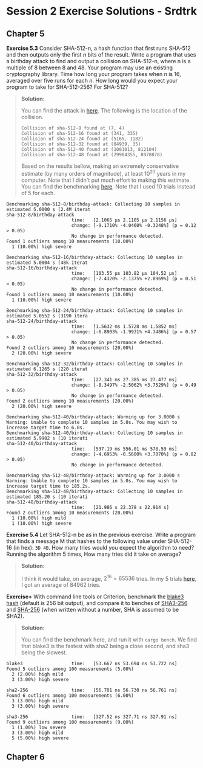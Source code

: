 # Session 2 Exercise Solutions - Srdtrk

## Chapter 5

**Exercise 5.3** Consider SHA-512-n, a hash function that first runs SHA-512 and then outputs only the first $n$ bits of the result. Write a program that uses a birthday attack to find and output a collision on SHA-512-n, where n is a multiple of 8 between 8 and 48. Your program may use an existing cryptography library. Time how long your program takes when n is 16, averaged over five runs for each $n.$ How long would you expect your program to take for SHA-512-256? For SHA-512?

> **Solution:**
>
> You can find the attack in [here](https://github.com/srdtrk/open-cryptography-course/blob/main/session-3/sha512-n-birthday/src/lib.rs). The following is the location of the collision.
>
> ```ignore
> Collision of sha-512-8 found at (7, 4)
> Collision of sha-512-16 found at (341, 335)
> Collision of sha-512-24 found at (5165, 1182)
> Collision of sha-512-32 found at (84939, 35)
> Collision of sha-512-40 found at (1081013, 812104)
> Collision of sha-512-48 found at (29984355, 8978078)
> ```
>
> Based on the results bellow, making an extremely conservative estimate (by many orders of magnitude), at least $10^{20}$ years in my computer. Note that I didn't put much effort to making this estimate. You can find the benchmarking [here](https://github.com/srdtrk/open-cryptography-course/blob/main/session-3/sha512-n-birthday/benches/my_benchmark.rs). Note that I used 10 trials instead of 5 for each.

```
Benchmarking sha-512-8/birthday-attack: Collecting 10 samples in estimated 5.0000 s (2.4M iterat                                                                                                sha-512-8/birthday-attack                        
                        time:   [2.1065 µs 2.1105 µs 2.1156 µs]
                        change: [-9.1710% -4.0460% -0.3248%] (p = 0.12 > 0.05)
                        No change in performance detected.
Found 1 outliers among 10 measurements (10.00%)
  1 (10.00%) high severe

Benchmarking sha-512-16/birthday-attack: Collecting 10 samples in estimated 5.0004 s (48k iterat                                                                                                sha-512-16/birthday-attack                        
                        time:   [103.55 µs 103.82 µs 104.52 µs]
                        change: [-7.4320% -2.1375% +2.8969%] (p = 0.51 > 0.05)
                        No change in performance detected.
Found 1 outliers among 10 measurements (10.00%)
  1 (10.00%) high severe

Benchmarking sha-512-24/birthday-attack: Collecting 10 samples in estimated 5.0552 s (3190 itera                                                                                                sha-512-24/birthday-attack                        
                        time:   [1.5632 ms 1.5728 ms 1.5852 ms]
                        change: [-6.8903% -1.9931% +4.3486%] (p = 0.57 > 0.05)
                        No change in performance detected.
Found 2 outliers among 10 measurements (20.00%)
  2 (20.00%) high severe

Benchmarking sha-512-32/birthday-attack: Collecting 10 samples in estimated 6.1265 s (220 iterat                                                                                                sha-512-32/birthday-attack                        
                        time:   [27.341 ms 27.385 ms 27.477 ms]
                        change: [-8.3497% -2.5062% +3.7529%] (p = 0.49 > 0.05)
                        No change in performance detected.
Found 2 outliers among 10 measurements (20.00%)
  2 (20.00%) high severe

Benchmarking sha-512-40/birthday-attack: Warming up for 3.0000 s
Warning: Unable to complete 10 samples in 5.0s. You may wish to increase target time to 6.0s.
Benchmarking sha-512-40/birthday-attack: Collecting 10 samples in estimated 5.9902 s (10 iterati                                                                                                sha-512-40/birthday-attack                        
                        time:   [537.19 ms 556.01 ms 578.59 ms]
                        change: [-4.6953% -0.5600% +3.7070%] (p = 0.82 > 0.05)
                        No change in performance detected.

Benchmarking sha-512-48/birthday-attack: Warming up for 3.0000 s
Warning: Unable to complete 10 samples in 5.0s. You may wish to increase target time to 185.2s.
Benchmarking sha-512-48/birthday-attack: Collecting 10 samples in estimated 185.20 s (10 iterati                                                                                                sha-512-48/birthday-attack                        
                        time:   [21.986 s 22.378 s 22.914 s]
Found 2 outliers among 10 measurements (20.00%)
  1 (10.00%) high mild
  1 (10.00%) high severe
```

**Exercise 5.4** Let SHA-512-n be as in the previous exercise. Write a program that finds a message M that hashes to the following value under SHA-512-16 (in hex):  `3D 4B`. How many tries would you expect the algorithm to need? Running the algorithm 5 times, How many tries did it take on average?

> **Solution:**
>
> I think it would take, on average, $2^{16} = 65536$ tries. In my 5 trials [here](https://github.com/srdtrk/open-cryptography-course/blob/main/session-3/sha512-n-birthday/src/lib.rs), I got an average of 84962 tries.

**Exercise+** With command line tools or Criterion, benchmark the [blake3 hash](https://docs.rs/blake3/latest/blake3/) (default is 256 bit output), and compare it to benches of [SHA3-256](https://docs.rs/sha3/latest/sha3/) and [SHA-256](https://docs.rs/sha2/latest/sha2/) (when written without a number, SHA is assumed to be SHA2).

> **Solution:**
>
> You can find the benchmark here, and run it with `cargo bench`. We find that blake3 is the fastest with sha2 being a close second, and sha3 being the slowest.

```ignore
blake3                  time:   [53.667 ns 53.694 ns 53.722 ns]                   
Found 5 outliers among 100 measurements (5.00%)
  2 (2.00%) high mild
  3 (3.00%) high severe

sha2-256                time:   [56.701 ns 56.730 ns 56.761 ns]                     
Found 6 outliers among 100 measurements (6.00%)
  3 (3.00%) high mild
  3 (3.00%) high severe

sha3-256                time:   [327.52 ns 327.71 ns 327.91 ns]                     
Found 9 outliers among 100 measurements (9.00%)
  1 (1.00%) low severe
  3 (3.00%) high mild
  5 (5.00%) high severe
```

## Chapter 6
